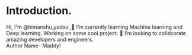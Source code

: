 # Introduction.
 Hi, I'm @himanshu_yadav ,🌱 I’m currently learning Machine learning and Deep learning. 
 Working on some cool project.
 💞️ I’m looking to collaborate amazing developers and engineers.
 <br>
 Author Name- Maddy! 
